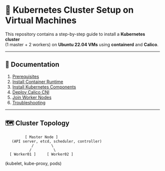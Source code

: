 # 🚀 Kubernetes Cluster Setup on Virtual Machines

This repository contains a step-by-step guide to install a **Kubernetes cluster**  
(1 master + 2 workers) on **Ubuntu 22.04 VMs** using **containerd** and **Calico**.

---

## 📑 Documentation

1. [Prerequisites](docs/01-prerequisites.md)  
2. [Install Container Runtime](docs/02-container-runtime.md)  
3. [Install Kubernetes Components](docs/03-kubernetes-install.md)  
4. [Deploy Calico CNI](docs/04-networking-calico.md)  
5. [Join Worker Nodes](docs/05-worker-nodes.md)  
6. [Troubleshooting](docs/06-troubleshooting.md)  

---

## 🗺️ Cluster Topology

             [ Master Node ]
       (API server, etcd, scheduler, controller)
                /        \
               /          \
      [ Worker01 ]     [ Worker02 ]
 (kubelet, kube-proxy, pods)



